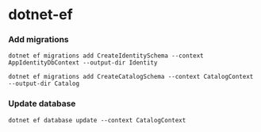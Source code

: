 # dotnet-ef

### Add migrations
```
dotnet ef migrations add CreateIdentitySchema --context AppIdentityDbContext --output-dir Identity
```
```
dotnet ef migrations add CreateCatalogSchema --context CatalogContext --output-dir Catalog
```

### Update database
```
dotnet ef database update --context CatalogContext
```

